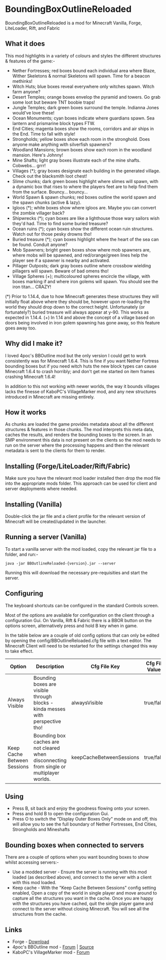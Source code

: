 # BoundingBoxOutlineReloaded

BoundingBoxOutlineReloaded is a mod for Minecraft Vanilla, Forge, LiteLoader, Rift, and Fabric

## What it does

This mod highlights in a variety of colours and styles the different structures & features of the game:-
- Nether Fortresses; red boxes bound each individual area where Blaze, Wither Skeletons & normal Skeletons will spawn. Time for a beacon methinks!
- Witch Huts; blue boxes reveal everywhere only witches spawn. Witch farm anyone?
- Desert Temples; orange boxes envelop the pyramid and towers. Go grab some loot but beware TNT boobie traps!
- Jungle Temples; dark green boxes surround the temple. Indianna Jones would've love these!
- Ocean Monuments; cyan boxes indicate where guardians spawn. Sea lantern and prismarine block types FTW.
- End Cities; magenta boxes show the rooms, corridors and air ships in the End. Time to fall with style!
- Strongholds; yellow boxes show each room in the stronghold. Does anyone make anything with silverfish spawners?
- Woodland Mansions; brown boxes show each room in the woodland mansion. Here's Johnny!
- Mine Shafts; light gray boxes illustrate each of the mine shafts. Cobwebs... grrr!
- Villages (*); gray boxes designate each building in the generated village. Check out the blacksmith loot chest!
- Slime chunks; dark green boxes highlight where slimes will spawn, with a dynamic box that rises to where the players feet are to help find them from the surface. Bouncy... bouncy...
- World Spawn & spawn chunks; red boxes outline the world spawn and the spawn chunks (active & lazy).
- Igloos (*); white boxes show where igloos are. Maybe you can convert the zombie villager back?
- Shipwrecks (*); cyan boxes are like a lighthouse those wary sailors wish they'd had. Time to find some buried treasure? 
- Ocean ruins (*); cyan boxes show the different ocean ruin structures. Watch out for those pesky drowns tho!
- Buried treasure (*); cyan boxes highlight where the heart of the sea can be found. Conduit anyone?
- Mob Spawners; bright green boxes show where mob spawners are, where mobs will be spawned, and red/orange/green lines help the player see if a spawner is nearby and activated.
- Pillager Outposts; dark gray boxes outline where crossbow wielding pillagers will spawn. Beware of bad omens tho!
- Village Spheres (+); multicoloured spheres encircle the village, with boxes marking if and where iron golems will spawn. You should see the iron titan... CRAZY!

(*) Prior to 1.14.4, due to how Minecraft generates these structures they will initially float above where they should be, however upon re-loading the world they should drop down to the correct height. Unfortunately (or fortunately?) buried treasure will always appear at y-90. This works as expected in 1.14.4.
(+) In 1.14 and above the concept of a village based on doors being involved in iron golem spawning has gone away, so this feature goes away too.

## Why did I make it?

I loved 4poc's BBOutline mod but the only version I could get to work consistently was for Minecraft 1.6.4. This is fine if you want Nether Fortress bounding boxes but if you need witch huts the new block types can cause Minecraft 1.6.4 to crash horribly; and don't get me started on item frames crashing Minecraft 1.6.4!

In addition to this not working with newer worlds, the way it bounds villages lacks the finesse of KaboPC's VillageMarker mod, and any new structures introduced in Minecraft are missing entirely.

## How it works

As chunks are loaded the game provides metadata about all the different structures & features in those chunks. The mod interprets this meta data, caches the results, and renders the bounding boxes to the screen. In an SMP environment this data is not present on the clients so the mod needs to run on the server where the processing happens and then the relevant metadata is sent to the clients for them to render.

## Installing (Forge/LiteLoader/Rift/Fabric)

Make sure you have the relevant mod loader installed then drop the mod file into the appropriate mods folder. This approach can be used for client and server deployments where needed.

## Installing (Vanilla)

Double-click the jar file and a client profile for the relevant version of Minecraft will be created/updated in the launcher.

## Running a server (Vanilla)

To start a vanilla server with the mod loaded, copy the relevant jar file to a folder, and run:-
```
java -jar BBOutlineReloaded-{version}.jar --server
```

Running this will download the necessary pre-requisities and start the server.

## Configuring

The keyboard shortcuts can be configured in the standard Controls screen.

Most of the options are available for configuration on the client through a configuration Gui. On Vanilla, Rift & Fabric there is a BBOR button on the options screen, alternatively press and hold B key when in game.

In the table below are a couple of old config options that can only be edited by opening the config/BBOutlineReloaded.cfg file with a text editor. The Minecraft Client will need to be restarted for the settings changed this way to take effect.

Option | Description | Cfg File Key | Cfg File Values | Default
--- | --- | --- | --- | ---
Always Visible | Bounding boxes are visible through blocks - kinda messes with perspective tho! | alwaysVisible | true/false | false
Keep Cache Between Sessions | Bounding box caches are not cleared when disconnecting from single or multiplayer worlds. | keepCacheBetweenSessions | true/false | false

## Using

- Press B, sit back and enjoy the goodness flowing onto your screen.
- Press and hold B to open the configuration Gui.
- Press O to switch the "Display Outer Boxes Only" mode on and off, this will allow you to see the full boundary of Nether Fortresses, End Cities, Strongholds and Mineshafts

## Bounding boxes when connected to servers

There are a couple of options when you want bounding boxes to show whilst accessing servers:-

- Use a modded server - Ensure the server is running with this mod loaded (as described above), and connect to the server with a client with this mod loaded. 
- Keep cache - With the "Keep Cache Between Sessions" config setting enabled, Open a copy of the world in single player and move around to capture all the structures you want in the cache. Once you are happy with the structures you have cached, quit the single player game and connect to the server without closing Minecraft. You will see all the structures from the cache.

## Links
- Forge - [Download](https://files.minecraftforge.net/)
- 4poc's BBOutline mod - [Forum](http://www.minecraftforum.net/forums/mapping-and-modding/minecraft-mods/1286555-bounding-box-outline) | [Source](http://www.github.com/4poc/bboutline)
- KaboPC's VillageMarker mod - [Forum](http://www.minecraftforum.net/forums/mapping-and-modding/minecraft-mods/1288327-village-marker-mod)
